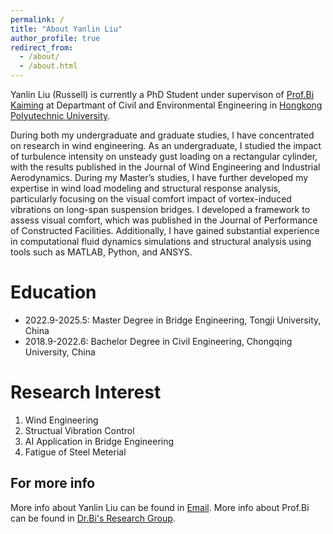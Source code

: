 ```yaml
---
permalink: /
title: "About Yanlin Liu"
author_profile: true
redirect_from: 
  - /about/
  - /about.html
---
```


Yanlin Liu (Russell) is currently a PhD Student under supervison of [Prof.Bi Kaiming](https://www.polyu.edu.hk/cee/~kaimbi/) at Departmant of Civil and Environmental Engineering in [Hongkong Polyutechnic University](https://www.polyu.edu.hk/). 

During both my undergraduate and graduate studies, I have concentrated on research in wind engineering. As an undergraduate, I studied the impact of turbulence intensity on unsteady gust loading on a rectangular cylinder, with the results published in the Journal of Wind Engineering and Industrial Aerodynamics. During my Master’s studies, I have further developed my expertise in wind load modeling and structural response analysis, particularly focusing on the visual comfort impact of vortex-induced vibrations on long-span suspension bridges. I developed a framework to assess visual comfort, which was published in the Journal of Performance of Constructed Facilities. Additionally, I have gained substantial experience in computational fluid dynamics simulations and structural analysis using tools such as MATLAB, Python, and ANSYS.

Education
======

- 2022.9-2025.5: Master Degree in Bridge Engineering, Tongji University, China
- 2018.9-2022.6: Bachelor Degree in Civil Engineering, Chongqing University, China

Research Interest
======
1. Wind Engineering
2. Structual Vibration Control
3. AI Application in Bridge Engineering
4. Fatigue of Steel Meterial

For more info
------
More info about Yanlin Liu can be found in [Email](russell_liu1202@126.com). 
More info about Prof.Bi can be found in [Dr.Bi's Research Group](https://www.polyu.edu.hk/cee/~kaimbi/).

